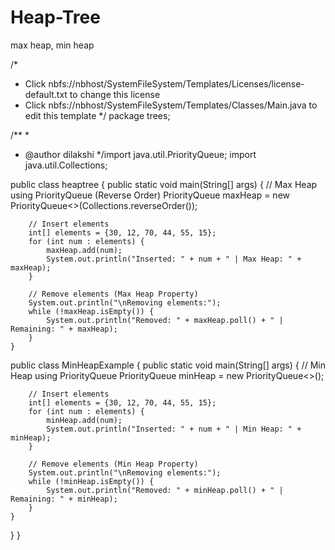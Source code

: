 # Heap-Tree
max heap, min heap


/*
 * Click nbfs://nbhost/SystemFileSystem/Templates/Licenses/license-default.txt to change this license
 * Click nbfs://nbhost/SystemFileSystem/Templates/Classes/Main.java to edit this template
 */
package trees;

/**
 *
 * @author dilakshi
 */import java.util.PriorityQueue;
import java.util.Collections;

public class heaptree {
    public static void main(String[] args) {
        // Max Heap using PriorityQueue (Reverse Order)
        PriorityQueue<Integer> maxHeap = new PriorityQueue<>(Collections.reverseOrder());

        // Insert elements
        int[] elements = {30, 12, 70, 44, 55, 15};
        for (int num : elements) {
            maxHeap.add(num);
            System.out.println("Inserted: " + num + " | Max Heap: " + maxHeap);
        }

        // Remove elements (Max Heap Property)
        System.out.println("\nRemoving elements:");
        while (!maxHeap.isEmpty()) {
            System.out.println("Removed: " + maxHeap.poll() + " | Remaining: " + maxHeap);
        }
    }
    
    
public class MinHeapExample {
    public static void main(String[] args) {
        // Min Heap using PriorityQueue
        PriorityQueue<Integer> minHeap = new PriorityQueue<>();

        // Insert elements
        int[] elements = {30, 12, 70, 44, 55, 15};
        for (int num : elements) {
            minHeap.add(num);
            System.out.println("Inserted: " + num + " | Min Heap: " + minHeap);
        }

        // Remove elements (Min Heap Property)
        System.out.println("\nRemoving elements:");
        while (!minHeap.isEmpty()) {
            System.out.println("Removed: " + minHeap.poll() + " | Remaining: " + minHeap);
        }
    }
}
}

